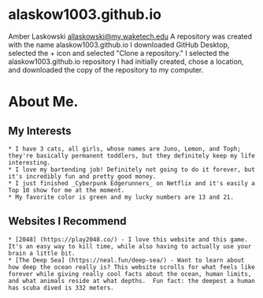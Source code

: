 # alaskow1003.github.io
Amber Laskowski
allaskowski@my.waketech.edu
A repository was created with the name alaskow1003.github.io
I downloaded GitHub Desktop, selected the + icon and selected "Clone a repository."  I selected the alaskow1003.github.io repository I had initially created, chose a location, and downloaded the copy of the repository to my computer. 

# About Me.

## My Interests
	* I have 3 cats, all girls, whose names are Juno, Lemon, and Toph; they're basically permanent toddlers, but they definitely keep my life interesting.
	* I love my bartending job! Definitely not going to do it forever, but it's incredibly fun and pretty good money.
	* I just finished _Cyberpunk Edgerunners_ on Netflix and it's easily a Top 10 show for me at the moment.
	* My favorite color is green and my lucky numbers are 13 and 21.

## Websites I Recommend
	* [2048] (https://play2048.co/) - I love this website and this game.  It's an easy way to kill time, while also having to actually use your brain a little bit.  
	* [The Deep Sea] (https://neal.fun/deep-sea/) - Want to learn about how deep the ocean really is? This website scrolls for what feels like forever while giving really cool facts about the ocean, human limits, and what animals reside at what depths.  Fun fact: the deepest a human has scuba dived is 332 meters.